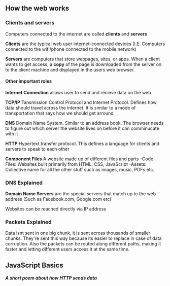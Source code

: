 ## How the web works

### Clients and servers

Computers connected to the internet are called **clients** and **servers**

**Clients** are the typical web user internet-connected devices (I.E. Computers connected to the wifi/phone connected to the mobile network)

**Servers** are computers that store webpages, sites, or apps. When a client wants to get access, a **copy** of the page is downloaded from the server on to the client machine and displayed in the users web browser.

#### Other important roles

**Internet Connection** allows user to send and recieve data on the web

**TCP/IP** Tansmission Control Protocol and Internet Protocol. Defines how data should travel across the internet. It is similar to a mode of transportation that says how we should get arround

**DNS** Domain Name System. Similar to an address book. The browser needs to figure out which server the website lives on before it can comminucate with it

**HTTP**  Hypertext transfer protocol. This defines a language for clients and servers to speak to each other

**Component Files** A website made up of different files and parts
-Code Files: Websites built primarily from HTML, CSS, JavaScript
-Assets: Collective name for all the other stuff such as images, music, PDFs etc.

### DNS Explained

**Domain Name Servers** are the special servers that match up to the web address (Such as Facebook.com, Google.com etc)

Websites can be reached directly via IP address

### Packets Explained 

Data isnt sent in one big chunk, it is sent across thousands of smaller chunks. They're sent this way because its easier to replace in case of data corruption. Also the packets can be routed along different paths, making it faster and letting different users access it at the same time.

## JavaScript Basics

##### A short poem about how HTTP sends data